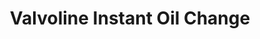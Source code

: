 ---
title: "Valvoline Instant Oil Change"
url: /north-miami/valvoline-instant-oil-change/
shop: car repair
---